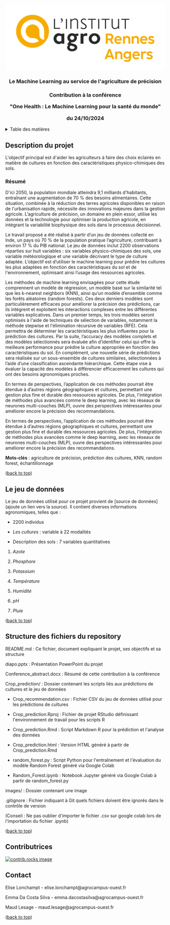 <a id="readme-top"></a>

<!-- PROJECT LOGO -->

<a href="https://github.com/eliselon/MLAgriculture"> ![Logo](images/INSTITUT_AGRO_Rennes-Angers_CMJN_png.png) </a>

<h3 align="center">

**Le Machine Learning au service de l'agriculture de précision**

</h3>

<h3 align="center">

Contribution à la conférence

"One Health : Le Machine Learning pour la santé du monde"

du 24/10/2024

</h3>


<!-- TABLE DES MATIÈRES -->

<details>

<summary>Table des matières</summary>

<ol>

<li>

<a href="#description-du-projet">Description du projet</a>

<ul>

<li><a href="#resume">Résumé</a></li>

</ul>

</li>

<li><a href="#le-jeu-de-données">Le jeu de données</a></li>

<li><a href="#structure-des-fichiers-du-repository">Structure des fichiers du repository</a></li>

<li><a href="#contributrices">Contributrices</a></li>

<li><a href="#contact">Contact</a></li>

</ol>

</details>

<!-- Description du projet -->

## Description du projet

L'objectif principal est d'aider les agriculteurs à faire des choix éclairés en matière de cultures en fonction des caractéristiques physico-chimiques des sols.

### Résumé

D'ici 2050, la population mondiale atteindra 9,1 milliards d'habitants, entraînant une augmentation de 70 % des besoins alimentaires. Cette situation, combinée à la réduction des terres agricoles disponibles en raison de l'urbanisation rapide, nécessite des innovations majeures dans la gestion agricole. L’agriculture de précision, un domaine en plein essor, utilise les données et la technologie pour optimiser la production agricole, en intégrant la variabilité biophysique des sols dans le processus décisionnel.

Le travail proposé a été réalisé à partir d’un jeu de données collecté en Inde, un pays où 70 % de la population pratique l’agriculture, contribuant à environ 17 % du PIB national. Le jeu de données inclut 2200 observations réparties sur huit variables : six variables physico-chimiques des sols, une variable météorologique et une variable décrivant le type de culture adaptée. L’objectif est d’utiliser le machine learning pour prédire les cultures les plus adaptées en fonction des caractéristiques du sol et de l'environnement, optimisant ainsi l’usage des ressources agricoles.

Les méthodes de machine learning envisagées pour cette étude comprennent un modèle de régression, un modèle basé sur la similarité tel que les k-nearest neighbors (KNN), ainsi qu’un modèle d’ensemble comme les forêts aléatoires (random forests). Ces deux derniers modèles sont particulièrement efficaces pour améliorer la précision des prédictions, car ils intègrent et exploitent les interactions complexes entre les différentes variables explicatives. Dans un premier temps, les trois modèles seront optimisés à l'aide de techniques de sélection de variables, notamment la méthode stepwise et l'élimination récursive de variables (RFE). Cela permettra de déterminer les caractéristiques les plus influentes pour la prédiction des cultures. Par la suite, l’accuracy des modèles complets et des modèles sélectionnés sera évaluée afin d’identifier celui qui offre la meilleure performance pour prédire la culture appropriée en fonction des caractéristiques du sol. En complément, une nouvelle série de prédictions sera réalisée sur un sous-ensemble de cultures similaires, sélectionnées à l’aide d’une classification ascendante hiérarchique. Cette étape vise à évaluer la capacité des modèles à différencier efficacement les cultures qui ont des besoins agronomiques proches. 

En termes de perspectives, l’application de ces méthodes pourrait être étendue à d’autres régions géographiques et cultures, permettant une gestion plus fine et durable des ressources agricoles. De plus, l'intégration de méthodes plus avancées comme le deep learning, avec les réseaux de neurones multi-couches (MLP), ouvre des perspectives intéressantes pour améliorer encore la précision des recommandations.

En termes de perspectives, l’application de ces méthodes pourrait être étendue à d’autres régions géographiques et cultures, permettant une gestion plus fine et durable des ressources agricoles. De plus, l'intégration de méthodes plus avancées comme le deep learning, avec les réseaux de neurones multi-couches (MLP), ouvre des perspectives intéressantes pour améliorer encore la précision des recommandations.

**Mots-clés** : agriculture de précision, prédiction des cultures, KNN, random forest, échantillonnage

<p align="right">

(<a href="#readme-top">back to top</a>)

</p>

<!-- LE JEU DE DONNES -->

## Le jeu de données

Le jeu de données utilisé pour ce projet provient de [source de données] (ajoute un lien vers la source). Il contient diverses informations agronomiques, telles que :

-   2200 individus

-   *Les cultures* : variable à 22 modalités

-   Description des sols : 7 variables quantitatives

1.  *Azote*

2.  *Phosphore*

3.  *Potassium*

4.  *Température*

5.  *Humidité*

6.  *pH*

7.  *Pluie*

<p align="right">

(<a href="#readme-top">back to top</a>)

</p>

<!-- STRUCTURE DES FICHIERS DU REPOSITORY -->

## Structure des fichiers du repository

README.md : Ce fichier, document expliquant le projet, ses objectifs et sa structure

diapo.pptx : Présentation PowerPoint du projet

Conference_abstract.docx : Résumé de cette contribution à la conférence

Crop_prediction/ : Dossier contenant les scripts liés aux prédictions de cultures et le jeu de données

-   Crop_recommendation.csv : Fichier CSV du jeu de données utilisé pour les prédictions de cultures

-   Crop_prediction.Rproj : Fichier de projet RStudio définissant l'environnement de travail pour les scripts R

-   Crop_prediction.Rmd : Script Markdown R pour la prédiction et l'analyse des données

-   Crop_prediction.html : Version HTML généré à partir de Crop_prediction.Rmd

-   random_forest.py : Script Python pour l'entraînement et l'évaluation du modèle Random Forest généré via Google Colab

-   Random_Forest.ipynb : Notebook Jupyter généré via Google Colab à partir de random_forest.py

images/ : Dossier contenant une image

.gitignore : Fichier indiquant à Git quels fichiers doivent être ignorés dans le contrôle de version

(Conseil : Ne pas oublier d'importer le fichier .csv sur google colab lors de l'importation du fichier .ipynb)

<p align="right">

(<a href="#readme-top">back to top</a>)

</p>

<!-- CONTRIBUTRICES -->

## Contributrices

<p align="right">

</p>

<a href="https://github.com/eliselon/MLAgriculture/graphs/contributors"> ![contrib.rocks image](https://contrib.rocks/image?repo=eliselon/MLAgriculture)

</a>

</p>

<!-- CONTACT -->

## Contact

Elise Lonchampt - elise.lonchampt\@agrocampus-ouest.fr

Emma Da Costa Silva - emma.dacostasilva\@agrocampus-ouest.fr

Maud Lesage - maud.lesage\@agrocampus-ouest.fr

<p align="right">

(<a href="#readme-top">back to top</a>)

</p>
